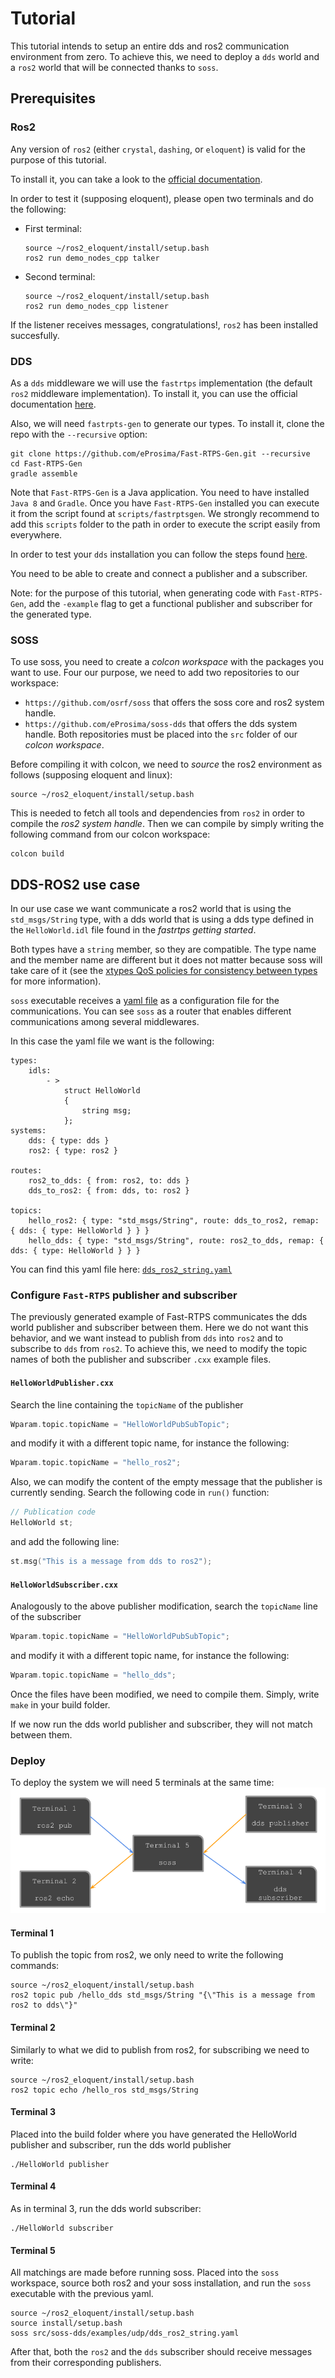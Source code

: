 # Tutorial
This tutorial intends to setup an entire dds and ros2 communication environment from zero.
To achieve this, we need to deploy a `dds` world and a `ros2` world that will be connected thanks to `soss`.

## Prerequisites
### Ros2
Any version of `ros2` (either `crystal`, `dashing`, or `eloquent`) is valid for the purpose of this tutorial.

To install it, you can take a look to the
[official documentation](https://index.ros.org/doc/ros2/Installation/Eloquent/Linux-Install-Binary/).

In order to test it (supposing eloquent), please open two terminals and do the following:
- First terminal:
  ```
  source ~/ros2_eloquent/install/setup.bash
  ros2 run demo_nodes_cpp talker
  ```
- Second terminal:
  ```
  source ~/ros2_eloquent/install/setup.bash
  ros2 run demo_nodes_cpp listener
  ```
If the listener receives messages, congratulations!, `ros2` has been installed succesfully.

### DDS
As a `dds` middleware we will use the `fastrtps` implementation (the default `ros2` middleware implementation).
To install it, you can use the official documentation [here](https://fast-rtps.docs.eprosima.com/en/latest/sources.html).

Also, we will need `fastrpts-gen` to generate our types.
To install it, clone the repo with the `--recursive` option:
```
git clone https://github.com/eProsima/Fast-RTPS-Gen.git --recursive
cd Fast-RTPS-Gen
gradle assemble
```
Note that `Fast-RTPS-Gen` is a Java application. You need to have installed `Java 8` and `Gradle`.
Once you have `Fast-RTPS-Gen` installed you can execute it from the script found at `scripts/fastrptsgen`.
We strongly recommend to add this `scripts` folder to the path in order to execute the script easily from everywhere.

In order to test your `dds` installation you can follow the steps found
[here](https://fast-rtps.docs.eprosima.com/en/latest/introduction.html).

You need to be able to create and connect a publisher and a subscriber.

Note: for the purpose of this tutorial, when generating code with `Fast-RTPS-Gen`, add the `-example` flag
to get a functional publisher and subscriber for the generated type.

### SOSS
To use soss, you need to create a _colcon workspace_ with the packages you want to use.
Four our purpose, we need to add two repositories to our workspace:
- `https://github.com/osrf/soss` that offers the soss core and ros2 system handle.
- `https://github.com/eProsima/soss-dds` that offers the dds system handle.
Both repositories must be placed into the `src` folder of our _colcon workspace_.

Before compiling it with colcon, we need to _source_ the ros2 environment as follows (supposing eloquent and linux):
```
source ~/ros2_eloquent/install/setup.bash
```
This is needed to fetch all tools and dependencies from `ros2` in order to compile the _ros2 system handle_.
Then we can compile by simply writing the following command from our colcon workspace:
```
colcon build
```

## DDS-ROS2 use case
In our use case we want communicate a ros2 world that is using the `std_msgs/String` type,
with a dds world that is using a dds type defined in the `HelloWorld.idl` file found in the _fastrtps getting started_.

Both types have a `string` member, so they are compatible.
The type name and the member name are different but it does not matter because soss will take care of it
(see the [xtypes QoS policies for consistency between types](https://github.com/eProsima/xtypes#type-consistency-qos-policies) for more information).

`soss` executable receives a [yaml file](https://github.com/osrf/soss/blob/master/doc/concept.md) as a configuration file for the communications.
You can see `soss` as a router that enables different communications among several middlewares.

In this case the yaml file we want is the following:
```
types:
    idls:
        - >
            struct HelloWorld
            {
                string msg;
            };
systems:
    dds: { type: dds }
    ros2: { type: ros2 }

routes:
    ros2_to_dds: { from: ros2, to: dds }
    dds_to_ros2: { from: dds, to: ros2 }

topics:
    hello_ros2: { type: "std_msgs/String", route: dds_to_ros2, remap: { dds: { type: HelloWorld } } }
    hello_dds: { type: "std_msgs/String", route: ros2_to_dds, remap: { dds: { type: HelloWorld } } }

```

You can find this yaml file here: [`dds_ros2_string.yaml`](examples/udp/dds_ros2_string.yaml)

### Configure `Fast-RTPS` publisher and subscriber
The previously generated example of Fast-RTPS communicates the dds world publisher and subscriber between them.
Here we do not want this behavior, and we want instead to publish from `dds` into `ros2` and to subscribe to `dds` from `ros2`.
To achieve this, we need to modify the topic names of both the publisher and subscriber `.cxx` example files.

#### `HelloWorldPublisher.cxx`
Search the line containing the `topicName` of the publisher
```c++
Wparam.topic.topicName = "HelloWorldPubSubTopic";
```
and modify it with a different topic name, for instance the following:
```c++
Wparam.topic.topicName = "hello_ros2";
```

Also, we can modify the content of the empty message that the publisher is currently sending.
Search the following code in `run()` function:
```c++
// Publication code
HelloWorld st;
```
and add the following line:
```c++
st.msg("This is a message from dds to ros2");
```

#### `HelloWorldSubscriber.cxx`
Analogously to the above publisher modification, search the `topicName` line of the subscriber
```c++
Wparam.topic.topicName = "HelloWorldPubSubTopic";
```
and modify it with a different topic name, for instance the following:
```c++
Wparam.topic.topicName = "hello_dds";
```

Once the files have been modified, we need to compile them.
Simply, write `make` in your build folder.

If we now run the dds world publisher and subscriber, they will not match between them.


### Deploy
To deploy the system we will need 5 terminals at the same time:
![](images/terminal_deploy.png)

#### Terminal 1
To publish the topic from ros2, we only need to write the following commands:
```
source ~/ros2_eloquent/install/setup.bash
ros2 topic pub /hello_dds std_msgs/String "{\"This is a message from ros2 to dds\"}"
```

#### Terminal 2
Similarly to what we did to publish from ros2, for subscribing we need to write:
```
source ~/ros2_eloquent/install/setup.bash
ros2 topic echo /hello_ros std_msgs/String
```

#### Terminal 3
Placed into the build folder where you have generated the HelloWorld publisher and subscriber, run the dds world publisher
```
./HelloWorld publisher
```

#### Terminal 4
As in terminal 3, run the dds world subscriber:
```
./HelloWorld subscriber
```

#### Terminal 5
All matchings are made before running soss.
Placed into the `soss` workspace, source both ros2 and your soss installation, and run the `soss` executable with the previous yaml.

```
source ~/ros2_eloquent/install/setup.bash
source install/setup.bash
soss src/soss-dds/examples/udp/dds_ros2_string.yaml
```

After that, both the `ros2` and the `dds` subscriber should receive messages from their corresponding publishers.

